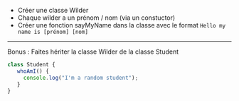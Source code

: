 

* Créer une classe Wilder
* Chaque wilder a un prénom / nom (via un constuctor)
* Créer une fonction sayMyName dans la classe avec le format `Hello my name is [prénom] [nom]`

---

Bonus : Faites hériter la classe Wilder de la classe Student



``` javascript
class Student {
   whoAmI() {
     console.log("I'm a random student");
   }
}
```

